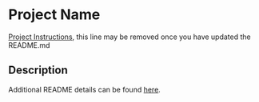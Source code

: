 # Project Name

[Project Instructions](./INSTRUCTIONS.md), this line may be removed once you have updated the README.md

## Description



Additional README details can be found [here](https://github.com/PrimeAcademy/readme-template/blob/master/README.md).
